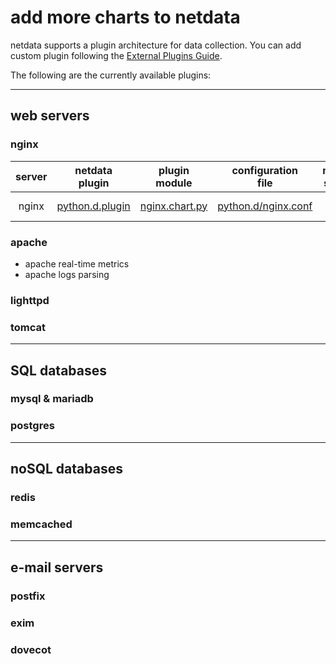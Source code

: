
# add more charts to netdata

netdata supports a plugin architecture for data collection. You can add custom plugin following the [External Plugins Guide](https://github.com/firehol/netdata/wiki/External-Plugins).

The following are the currently available plugins:

---

## web servers
### nginx

server|netdata<br/>plugin|plugin<br/>module|configuration<br/>file|multiple<br/>servers|operation|status|
:----:|:----:|:----:|:----:|:------------------:|:--------|:----:|
nginx|[python.d.plugin](https://github.com/firehol/netdata/blob/master/plugins.d/node.d.plugin)|[nginx.chart.py](https://github.com/firehol/netdata/blob/master/python.d/nginx.chart.py)|[python.d/nginx.conf](https://github.com/firehol/netdata/blob/master/conf.d/python.d/nginx.conf)|YES|connects to nginx|OK|

### apache
- apache real-time metrics
- apache logs parsing
### lighttpd
### tomcat

---

## SQL databases
### mysql & mariadb
### postgres

---

## noSQL databases
### redis
### memcached

---

## e-mail servers
### postfix
### exim
### dovecot
### 
